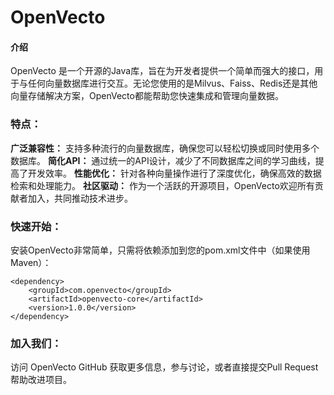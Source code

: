 # OpenVecto

#### 介绍
OpenVecto 是一个开源的Java库，旨在为开发者提供一个简单而强大的接口，用于与任何向量数据库进行交互。无论您使用的是Milvus、Faiss、Redis还是其他向量存储解决方案，OpenVecto都能帮助您快速集成和管理向量数据。

### 特点：

 **广泛兼容性：** 支持多种流行的向量数据库，确保您可以轻松切换或同时使用多个数据库。
 **简化API：** 通过统一的API设计，减少了不同数据库之间的学习曲线，提高了开发效率。
 **性能优化：** 针对各种向量操作进行了深度优化，确保高效的数据检索和处理能力。
 **社区驱动：** 作为一个活跃的开源项目，OpenVecto欢迎所有贡献者加入，共同推动技术进步。
### 快速开始：

安装OpenVecto非常简单，只需将依赖添加到您的pom.xml文件中（如果使用Maven）：

```
<dependency>
    <groupId>com.openvecto</groupId>
    <artifactId>openvecto-core</artifactId>
    <version>1.0.0</version>
</dependency>
```
### 加入我们：

访问 OpenVecto GitHub 获取更多信息，参与讨论，或者直接提交Pull Request帮助改进项目。
